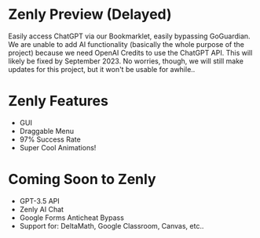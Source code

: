 # Zenly Preview (Delayed)
Easily access ChatGPT via our Bookmarklet, easily bypassing GoGuardian. We are unable to add AI functionality (basically the whole purpose of the project) because we need OpenAI Credits to use the ChatGPT API. This will likely be fixed by September 2023. No worries, though, we will still make updates for this project, but it won't be usable for awhile.. </br>

# Zenly Features
- GUI </br>
- Draggable Menu </br>
- 97% Success Rate </br>
- Super Cool Animations! </br>

# Coming Soon to Zenly
- GPT-3.5 API </br>
- Zenly AI Chat </br>
- Google Forms Anticheat Bypass </br>
- Support for: DeltaMath, Google Classroom, Canvas, etc.. </br>
